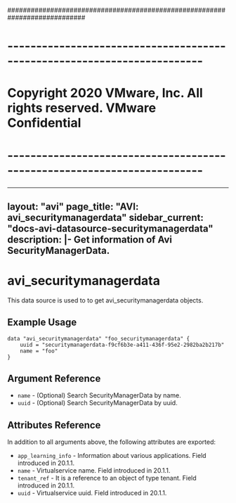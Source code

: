 ############################################################################
# ------------------------------------------------------------------------
# Copyright 2020 VMware, Inc.  All rights reserved. VMware Confidential
# ------------------------------------------------------------------------
###

---
layout: "avi"
page_title: "AVI: avi_securitymanagerdata"
sidebar_current: "docs-avi-datasource-securitymanagerdata"
description: |-
  Get information of Avi SecurityManagerData.
---

# avi_securitymanagerdata

This data source is used to to get avi_securitymanagerdata objects.

## Example Usage

```hcl
data "avi_securitymanagerdata" "foo_securitymanagerdata" {
    uuid = "securitymanagerdata-f9cf6b3e-a411-436f-95e2-2982ba2b217b"
    name = "foo"
}
```

## Argument Reference

* `name` - (Optional) Search SecurityManagerData by name.
* `uuid` - (Optional) Search SecurityManagerData by uuid.

## Attributes Reference

In addition to all arguments above, the following attributes are exported:

* `app_learning_info` - Information about various applications. Field introduced in 20.1.1.
* `name` - Virtualservice name. Field introduced in 20.1.1.
* `tenant_ref` - It is a reference to an object of type tenant. Field introduced in 20.1.1.
* `uuid` - Virtualservice uuid. Field introduced in 20.1.1.

